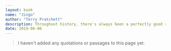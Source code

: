 ```yaml
---
layout: book
name: "Jingo"
author: "Terry Pratchett"
description: Throughout history, there's always been a perfectly good reason to start a war. Never more so if it is over a 'strategic' piece of old rock in the middle of nowhere. It is after all every citizen's right to bear arms to defend what they consider to be their own. Even if it isn't. And in such pressing circumstances, you really shouldn't let small details like the absence of an army or indeed the money to finance one get in the way of a righteous fight with all the attendant benefits of out-and-out nationalism.
date: 2019-06-06
---
```


> I haven't added any quotations or passages to this page yet.
